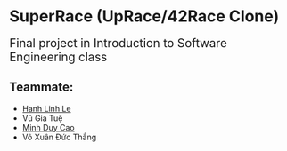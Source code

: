 # SuperRace (UpRace/42Race Clone)

<span style="font-size:1.5em;">Final project in Introduction to Software Engineering class

## Teammate:
* [Hanh Linh Le](https://www.linkedin.com/in/hanh-linh-le-a776271b4/)
* Vũ Gia Tuệ
* [Minh Duy Cao](https://www.linkedin.com/in/minh-duy-cao-9924a91b8/)
* Võ Xuân Đức Thắng
